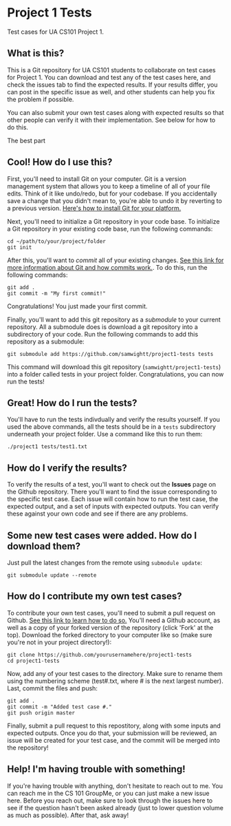 # Project 1 Tests
Test cases for UA CS101 Project 1.

## What is this? 

This is a Git repository for UA CS101 students to collaborate on test cases for Project 1. You can download and test any of the test cases here, and check the issues tab to find the expected results. If your results differ, you can post in the specific issue as well, and other students can help you fix the problem if possible. 

You can also submit your own test cases along with expected results so that other people can verify it with their implementation. See below for how to do this.

The best part 

## Cool! How do I use this?

First, you'll need to install Git on your computer. Git is a version management system that allows you to keep a timeline of all of your file edits. Think of it like undo/redo, but for your codebase. If you accidentally save a change that you didn't mean to, you're able to undo it by reverting to a previous version. [Here's how to install Git for your platform.](https://git-scm.com/book/en/v2/Getting-Started-Installing-Git)

Next, you'll need to initialize a Git repository in your code base. To initialize a Git repository in your existing code base, run the following commands:

    cd ~/path/to/your/project/folder
    git init

After this, you'll want to *commit* all of your existing changes. [See this link for more information about Git and how commits work.](https://medium.freecodecamp.org/what-is-git-and-how-to-use-it-c341b049ae61). To do this, run the following commands:

    git add .
    git commit -m "My first commit!"
    
Congratulations! You just made your first commit. 

Finally, you'll want to add this git repository as a *submodule* to your current repository. All a submodule does is download a git repository into a subdirectory of your code. Run the following commands to add this repository as a submodule:

    git submodule add https://github.com/samwightt/project1-tests tests

This command will download this git repository (`samwightt/project1-tests`) into a folder called tests in your project folder. Congratulations, you can now run the tests!

## Great! How do I run the tests?

You'll have to run the tests indivdually and verify the results yourself. If you used the above commands, all the tests should be in a `tests` subdirectory underneath your project folder. Use a command like this to run them:

    ./project1 tests/test1.txt

## How do I verify the results?

To verify the results of a test, you'll want to check out the **Issues** page on the Github repository. There you'll want to find the issue corresponding to the specific test case. Each issue will contain how to run the test case, the expected output, and a set of inputs with expected outputs. You can verify these against your own code and see if there are any problems.

## Some new test cases were added. How do I download them?

Just pull the latest changes from the remote using `submodule update`:

    git submodule update --remote

## How do I contribute my own test cases?

To contribute your own test cases, you'll need to submit a pull request on Github. [See this link to learn how to do so.](http://oss-watch.ac.uk/resources/pullrequest) You'll need a Github account, as well as a copy of your forked version of the repository (click 'Fork' at the top). Download the forked directory to your computer like so (make sure you're not in your project directory!):

    git clone https://github.com/yourusernamehere/project1-tests
    cd project1-tests

Now, add any of your test cases to the directory. Make sure to rename them using the numbering scheme (test#.txt, where # is the next largest number). Last, commit the files and push:

    git add .
    git commit -m "Added test case #."
    git push origin master

Finally, submit a pull request to this repostitory, along with some inputs and expected outputs. Once you do that, your submission will be reviewed, an issue will be created for your test case, and the commit will be merged into the repository!

## Help! I'm having trouble with something!

If you're having trouble with anything, don't hesitate to reach out to me. You can reach me in the CS 101 GroupMe, or you can just make a new issue here. Before you reach out, make sure to look through the issues here to see if the question hasn't been asked already (just to lower question volume as much as possible). After that, ask away!
